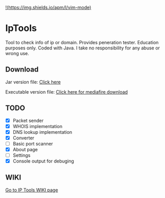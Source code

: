 [!(https://img.shields.io/apm/l/vim-mode)](https://www.google.com)

# IpTools
Tool to check info of ip or domain. Provides peneration tester. Education purposes only. Coded with Java.
I take no responsibility for any abuse or wrong use.

## Download
Jar version file: [Click here](https://github.com/videosambo/IpTools/raw/master/IPToolsJAR.jar)

Executable version file: [Click here for mediafire download](https://www.mediafire.com/file/i9769ba1r8aq811/IPTools.exe/file)


## TODO
- [x] Packet sender
- [x] WHOIS implementation
- [x] DNS lookup implementation
- [x] Converter
- [ ] Basic port scanner
- [x] About page
- [ ] Settings
- [x] Console output for debuging

## WIKI
[Go to IP Tools WIKI page](https://github.com/videosambo/iptools/wiki/)
